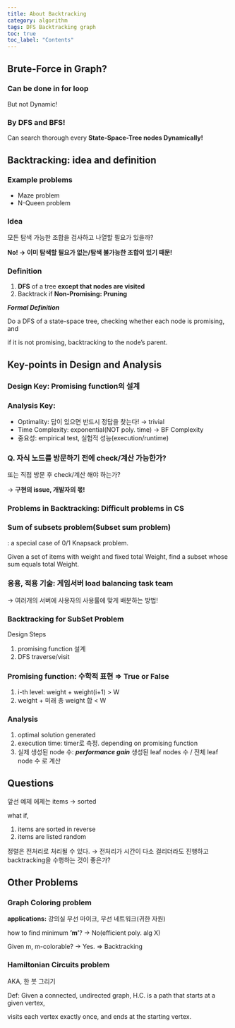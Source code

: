 ```yaml
---
title: About Backtracking
category: algorithm
tags: DFS Backtracking graph
toc: true
toc_label: "Contents"
---
```


## Brute-Force in Graph?

### Can be done in for loop

But not Dynamic!

### By DFS and BFS!

Can search thorough every **State-Space-Tree nodes Dynamically!**

## Backtracking: idea and definition

### Example problems

- Maze problem
- N-Queen problem

### Idea

모든 탐색 가능한 조합을 검사하고 나열할 필요가 있을까?

**No! → 이미 탐색할 필요가 없는/탐색 불가능한 조합이 있기 때문!**

### Definition

1. **DFS** of a tree **except that nodes are visited**
2. Backtrack if **Non-Promising: Pruning**

**_Formal Definition_**

Do a DFS of a state-space tree, checking whether each node is promising, and

if it is not promising, backtracking to the node’s parent.

## Key-points in Design and Analysis

### Design Key: Promising function의 설계

### Analysis Key:

- Optimality: 답이 있으면 반드시 정답을 찾는다! → trivial
- Time Complexity: exponential(NOT poly. time) → BF Complexity
- 중요성: empirical test, 실험적 성능(execution/runtime)

### Q. 자식 노드를 방문하기 전에 check/계산 가능한가?

또는 직접 방문 후 check/계산 해야 하는가?

→ **구현의 issue, 개발자의 몫!**

### Problems in Backtracking: Difficult problems in CS

### Sum of subsets problem(Subset sum problem)

: a special case of 0/1 Knapsack problem.

Given a set of items with weight and fixed total Weight,
find a subset whose sum equals total Weight.

### 응용, 적용 기술: 게임서버 load balancing task team

→ 여러개의 서버에 사용자의 사용률에 맞게 배분하는 방법!

### Backtracking for SubSet Problem

Design Steps

1. promising function 설계
2. DFS traverse/visit

### Promising function: 수학적 표현 ⇒ True or False

1. i-th level: weight + weight(i+1) > W
2. weight + 미래 총 weight 합 < W

### Analysis

1. optimal solution generated
2. execution time: timer로 측정. depending on promising function
3. 실제 생성된 node 수: **_performance gain_**
   생성된 leaf nodes 수 / 전체 leaf node 수 로 계산

## Questions

앞선 예제 에제는 items → sorted

what if,

1. items are sorted in reverse
2. items are listed random

정렬은 전처리로 처리될 수 있다.
→ 전처리가 시간이 다소 걸리더라도 진행하고 backtracking을 수행하는 것이 좋은가?

## Other Problems

### Graph Coloring problem

**applications:** 강의실 무선 마이크, 무선 네트워크(귀한 자원)

how to find minimum **’m’**? → No(efficient poly. alg X)

Given m, m-colorable? → Yes. ⇒ Backtracking

### Hamiltonian Circuits problem

AKA, 한 붓 그리기

Def: Given a connected, undirected graph, H.C. is a path that starts at a given vertex,

visits each vertex exactly once, and ends at the starting vertex.
